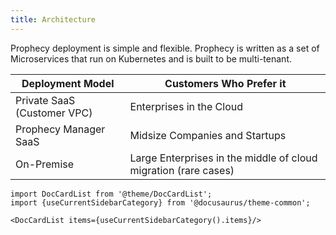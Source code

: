 ```yaml
---
title: Architecture
---
```


Prophecy deployment is simple and flexible. Prophecy is written as a set of Microservices that run on Kubernetes and is
built to be multi-tenant.

| Deployment Model            | Customers Who Prefer it                                         |
| --------------------------- | --------------------------------------------------------------- |
| Private SaaS (Customer VPC) | Enterprises in the Cloud                                        |
| Prophecy Manager SaaS       | Midsize Companies and Startups                                  |
| On-Premise                  | Large Enterprises in the middle of cloud migration (rare cases) |

```mdx-code-block
import DocCardList from '@theme/DocCardList';
import {useCurrentSidebarCategory} from '@docusaurus/theme-common';

<DocCardList items={useCurrentSidebarCategory().items}/>
```
